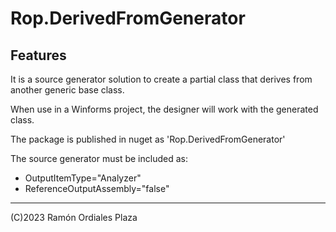 ﻿# Rop.DerivedFromGenerator

Features
--------

It is a source generator solution to create a partial class that derives from another generic base class.

When use in a Winforms project, the designer will work with the generated class.

The package is published in nuget as 'Rop.DerivedFromGenerator'

The source generator must be included as:

* OutputItemType="Analyzer" 
* ReferenceOutputAssembly="false"


 ------
 (C)2023 Ramón Ordiales Plaza
